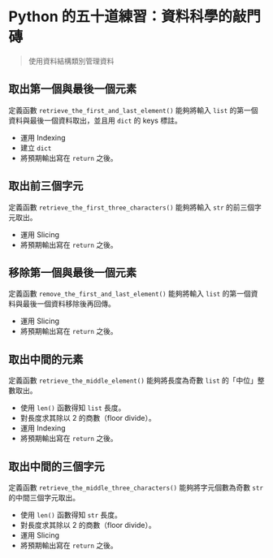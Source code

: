 # Python 的五十道練習：資料科學的敲門磚

> 使用資料結構類別管理資料

## 取出第一個與最後一個元素

定義函數 `retrieve_the_first_and_last_element()` 能夠將輸入 `list` 的第一個資料與最後一個資料取出，並且用 `dict` 的 keys 標註。

- 運用 Indexing
- 建立 `dict`
- 將預期輸出寫在 `return` 之後。

## 取出前三個字元

定義函數 `retrieve_the_first_three_characters()` 能夠將輸入 `str` 的前三個字元取出。

- 運用 Slicing
- 將預期輸出寫在 `return` 之後。

## 移除第一個與最後一個元素

定義函數 `remove_the_first_and_last_element()` 能夠將輸入 `list` 的第一個資料與最後一個資料移除後再回傳。

- 運用 Slicing
- 將預期輸出寫在 `return` 之後。

## 取出中間的元素

定義函數 `retrieve_the_middle_element()` 能夠將長度為奇數 `list` 的「中位」整數取出。

- 使用 `len()` 函數得知 `list` 長度。
- 對長度求其除以 2 的商數（floor divide）。
- 運用 Indexing
- 將預期輸出寫在 `return` 之後。

## 取出中間的三個字元

定義函數 `retrieve_the_middle_three_characters()` 能夠將字元個數為奇數 `str` 的中間三個字元取出。

- 使用 `len()` 函數得知 `str` 長度。
- 對長度求其除以 2 的商數（floor divide）。
- 運用 Slicing
- 將預期輸出寫在 `return` 之後。